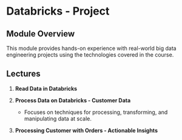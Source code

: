 # Databricks - Project

## Module Overview

This module provides hands-on experience with real-world big data engineering projects using the technologies covered in the course.

## Lectures

1. **Read Data in Databricks**

2. **Process Data on Databricks - Customer Data**
   - Focuses on techniques for processing, transforming, and manipulating data at scale.

3. **Processing Customer with Orders - Actionable Insights**

